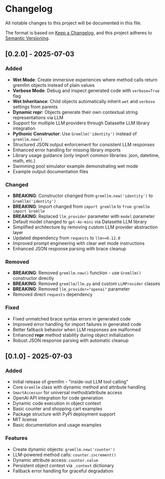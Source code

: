 # Changelog

All notable changes to this project will be documented in this file.

The format is based on [Keep a Changelog](https://keepachangelog.com/en/1.0.0/),
and this project adheres to [Semantic Versioning](https://semver.org/spec/v2.0.0.html).

## [0.2.0] - 2025-07-03

### Added
- **Wet Mode**: Create immersive experiences where method calls return gremllm objects instead of plain values
- **Verbose Mode**: Debug and inspect generated code with `verbose=True` flag
- **Wet Inheritance**: Child objects automatically inherit `wet` and `verbose` settings from parents
- **Dynamic __repr__**: Objects generate their own contextual string representations via LLM
- Support for multiple LLM providers through Datasette LLM library integration
- **Pythonic Constructor**: Use `Gremllm('identity')` instead of `gremllm.new()`
- Structured JSON output enforcement for consistent LLM responses
- Enhanced error handling for missing library imports
- Library usage guidance (only import common libraries: json, datetime, math, etc.)
- Swimming pool simulator example demonstrating wet mode
- Example output documentation files

### Changed
- **BREAKING**: Constructor changed from `gremllm.new('identity')` to `Gremllm('identity')`
- **BREAKING**: Import changed from `import gremllm` to `from gremllm import Gremllm`
- **BREAKING**: Replaced `llm_provider` parameter with `model` parameter
- Default model changed to `gpt-4o-mini` via Datasette LLM library
- Simplified architecture by removing custom LLM provider abstraction layer
- Updated dependency from `requests` to `llm>=0.12.0`
- Improved prompt engineering with clear wet mode instructions
- Enhanced JSON response parsing with brace cleanup

### Removed
- **BREAKING**: Removed `gremllm.new()` function - use `Gremllm()` constructor directly
- **BREAKING**: Removed `gremllm/llm.py` and custom `LLMProvider` classes
- **BREAKING**: Removed `llm_provider="openai"` parameter
- Removed direct `requests` dependency

### Fixed
- Fixed unmatched brace syntax errors in generated code
- Improved error handling for import failures in generated code
- Better fallback behavior when LLM responses are malformed
- Enhanced __repr__ method stability during object initialization
- Robust JSON response parsing with automatic cleanup

## [0.1.0] - 2025-07-03

### Added
- Initial release of gremllm - "inside-out LLM tool calling"
- Core `Gremllm` class with dynamic method and attribute handling
- `SmartAccessor` for universal method/attribute access
- OpenAI API integration for code generation
- Dynamic code execution in object context
- Basic counter and shopping cart examples
- Package structure with PyPI deployment support
- MIT license
- Basic documentation and usage examples

### Features
- Create dynamic objects: `gremllm.new('counter')`
- LLM-powered method calls: `counter.increment()`
- Dynamic attribute access: `counter.value`
- Persistent object context via `_context` dictionary
- Fallback error handling for graceful degradation